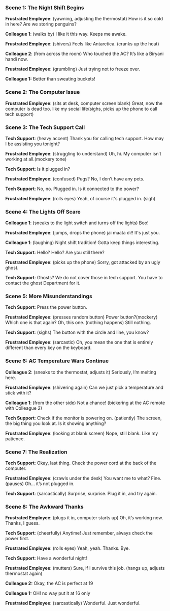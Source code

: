 ### Scene 1: The Night Shift Begins
**Frustrated Employee**: (yawning, adjusting the thermostat) How is it so cold in here? Are we storing penguins?

**Colleague 1**: (walks by) I like it this way. Keeps me awake.

**Frustrated Employee**: (shivers) Feels like Antarctica. (cranks up the heat)

**Colleague 2**: (from across the room) Who touched the AC? It’s like a Biryani handi now.

**Frustrated Employee**: (grumbling) Just trying not to freeze over.

**Colleague 1:** Better than sweating buckets!

### Scene 2: The Computer Issue
**Frustrated Employee**: (sits at desk, computer screen blank) Great, now the computer is dead too. like my social life(sighs, picks up the phone to call tech support)

### Scene 3: The Tech Support Call
**Tech Support**: (heavy accent) Thank you for calling tech support. How may I be assisting you tonight?

**Frustrated Employee**: (struggling to understand) Uh, hi. My computer isn’t working at all.(mockery tone)

**Tech Support**: Is it plugged in?

**Frustrated Employee**: (confused) Pugs? No, I don’t have any pets. 

**Tech Support**: No, no. Plugged in. Is it connected to the power?

**Frustrated Employee**: (rolls eyes) Yeah, of course it's plugged in. (sigh)

### Scene 4: The Lights Off Scare
**Colleague 1**: (sneaks to the light switch and turns off the lights) Boo!

**Frustrated Employee**: (jumps, drops the phone) jai maata di!! It's just you.

**Colleague 1**: (laughing) Night shift tradition! Gotta keep things interesting.

**Tech Support**: Hello? Hello? Are you still there?

**Frustrated Employee**: (picks up the phone) Sorry, got attacked by an ugly ghost.

**Tech Support**: Ghosts? We do not cover those in tech support. You have to contact the ghost Department for it.

### Scene 5: More Misunderstandings
**Tech Support**: Press the power button.

**Frustrated Employee**: (presses random button) Power button?(mockery) Which one is that again? Oh, this one. (nothing happens) Still nothing.

**Tech Support**: (sighs) The button with the circle and line, you know? 

**Frustrated Employee**: (sarcastic) Oh, you mean the one that is entirely different than every key on the keyboard.

### Scene 6: AC Temperature Wars Continue
**Colleague 2**: (sneaks to the thermostat, adjusts it) Seriously, I’m melting here.

**Frustrated Employee**: (shivering again) Can we just pick a temperature and stick with it?

**Colleague 1**: (from the other side) Not a chance! (bickering at the AC remote with Colleague 2)

**Tech Support**: Check if the monitor is powering on. (patiently) The screen, the big thing you look at. Is it showing anything?

**Frustrated Employee**: (looking at blank screen) Nope, still blank. Like my patience. 

### Scene 7: The Realization
**Tech Support**: Okay, last thing. Check the power cord at the back of the computer.

**Frustrated Employee**: (crawls under the desk) You want me to what? Fine. (pauses) Oh... it’s not plugged in.

**Tech Support**: (sarcastically) Surprise, surprise. Plug it in, and try again.

### Scene 8: The Awkward Thanks
**Frustrated Employee**: (plugs it in, computer starts up) Oh, it’s working now. Thanks, I guess.

**Tech Support**: (cheerfully) Anytime! Just remember, always check the power first.

**Frustrated Employee**: (rolls eyes) Yeah, yeah. Thanks. Bye.

**Tech Support**: Have a wonderful night!

**Frustrated Employee**: (mutters) Sure, if I survive this job. (hangs up, adjusts thermostat again)

**Colleague 2:** Okay, the AC is perfect at 19

**Colleague 1:** OH! no way put it at 16 only 

**Frustrated Employee**: (sarcastically) Wonderful. Just wonderful.